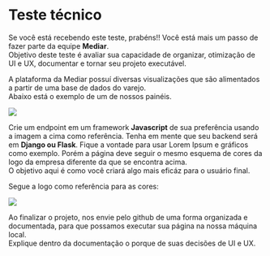 # Teste técnico
Se você  está recebendo este teste, prabéns!! Você está mais um passo de fazer parte da equipe **Mediar**.  
Objetivo deste teste é avaliar sua capacidade de organizar, otimização de UI e UX, documentar e tornar seu projeto executável.  

A plataforma da Mediar possuí diversas visualizações que são alimentados a partir de uma base de dados do varejo.   
Abaixo está o exemplo de um de nossos painéis.

![](https://mediarsolutions.com/wp-content/uploads/2020/07/mediar_panel.png)

Crie um endpoint em um framework **Javascript** de sua preferência usando a imagem a cima como referência. Tenha em mente que seu backend será em **Django ou Flask**. Fique a vontade para usar Lorem Ipsum e gráficos como exemplo. Porém a página deve seguir o mesmo esquema de cores da logo da empresa diferente da que se encontra acima.   
O objetivo aqui é como você criará algo mais eficáz para o usuário final.

Segue a logo como referência para as cores:

![](https://mediarsolutions.com/wp-content/uploads/2020/04/Logo-full-mediar.png)

Ao finalizar o projeto, nos envie pelo github de uma forma organizada e documentada, para que possamos executar sua página na nossa máquina local.  
Explique dentro da documentação o porque de suas decisões de UI e UX.
